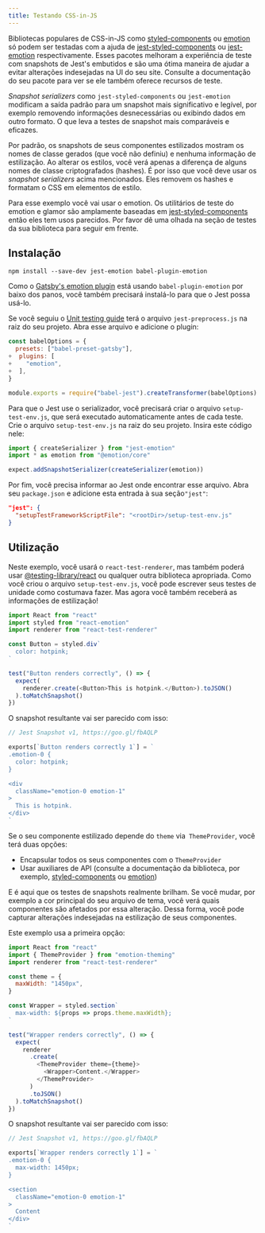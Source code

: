 ```yaml
---
title: Testando CSS-in-JS
---
```


Bibliotecas populares de CSS-in-JS como [styled-components](https://github.com/styled-components/styled-components) ou [emotion](https://github.com/emotion-js/emotion) só podem ser testadas com a ajuda de [jest-styled-components](https://github.com/styled-components/jest-styled-components) ou [jest-emotion](https://github.com/emotion-js/emotion/tree/master/packages/jest-emotion) respectivamente. Esses pacotes melhoram a experiência de teste com snapshots de Jest's embutidos e são uma ótima maneira de ajudar a evitar alterações indesejadas na UI do seu site. Consulte a documentação do seu pacote para ver se ele também oferece recursos de teste.

_Snapshot serializers_ como `jest-styled-components` ou `jest-emotion` modificam a saída padrão para um snapshot mais significativo e legível, por exemplo removendo informações desnecessárias ou exibindo dados em outro formato. O que leva a testes de snapshot mais comparáveis ​​e eficazes.

Por padrão, os snapshots de seus componentes estilizados mostram os nomes de classe gerados (que você não definiu) e nenhuma informação de estilização. Ao alterar os estilos, você verá apenas a diferença de alguns nomes de classe criptografados (hashes). É por isso que você deve usar os _snapshot serializers_ acima mencionados. Eles removem os hashes e formatam o CSS em elementos de estilo.

Para esse exemplo você vai usar o emotion. Os utilitários de teste do emotion e glamor são amplamente baseadas em [jest-styled-components](https://github.com/styled-components/jest-styled-components) então eles tem usos parecidos. Por favor dê uma olhada na seção de testes da sua biblioteca para seguir em frente.

## Instalação

```shell
npm install --save-dev jest-emotion babel-plugin-emotion
```

Como o [Gatsby's emotion plugin](/packages/gatsby-plugin-emotion/) está usando `babel-plugin-emotion` por baixo dos panos, você também precisará instalá-lo para que o Jest possa usá-lo.

Se você seguiu o [Unit testing guide](/docs/unit-testing) terá o arquivo `jest-preprocess.js` na raiz do seu projeto. Abra esse arquivo e adicione o plugin:

```diff:title=jest-preprocess.js
const babelOptions = {
  presets: ["babel-preset-gatsby"],
+  plugins: [
+    "emotion",
+  ],
}

module.exports = require("babel-jest").createTransformer(babelOptions)
```
Para que o Jest use o serializador, você precisará criar o arquivo `setup-test-env.js`, que será executado automaticamente antes de cada teste. Crie o arquivo `setup-test-env.js` na raiz do seu projeto. Insira este código nele:

```js:title=setup-test-env.js
import { createSerializer } from "jest-emotion"
import * as emotion from "@emotion/core"

expect.addSnapshotSerializer(createSerializer(emotion))
```

Por fim, você precisa informar ao Jest onde encontrar esse arquivo. Abra seu `package.json` e adicione esta entrada à sua seção` "jest" `:

```json:title=package.json
"jest": {
  "setupTestFrameworkScriptFile": "<rootDir>/setup-test-env.js"
}
```

## Utilização

Neste exemplo, você usará o `react-test-renderer`, mas também poderá usar [@testing-library/react](/docs/testing-react-components) ou qualquer outra biblioteca apropriada. Como você criou o arquivo `setup-test-env.js`, você pode escrever seus testes de unidade como costumava fazer. Mas agora você também receberá as informações de estilização!

```js:title=src/components/Button.test.js
import React from "react"
import styled from "react-emotion"
import renderer from "react-test-renderer"

const Button = styled.div`
  color: hotpink;
`

test("Button renders correctly", () => {
  expect(
    renderer.create(<Button>This is hotpink.</Button>).toJSON()
  ).toMatchSnapshot()
})
```

O snapshot resultante vai ser parecido com isso:

```js
// Jest Snapshot v1, https://goo.gl/fbAQLP

exports[`Button renders correctly 1`] = `
.emotion-0 {
  color: hotpink;
}

<div
  className="emotion-0 emotion-1"
>
  This is hotpink.
</div>
`
```

Se o seu componente estilizado depende do `theme` via` ThemeProvider`, você terá duas opções:

- Encapsular todos os seus componentes com o `ThemeProvider`
- Usar auxiliares de API (consulte a documentação da biblioteca, por exemplo, [styled-components](https://github.com/styled-components/jest-styled-components#theming) ou [emotion](https://github.com/emotion-js/emotion/tree/master/packages/emotion-theming#createbroadcast-function))

E é aqui que os testes de snapshots realmente brilham. Se você mudar, por exemplo a cor principal do seu arquivo de tema, você verá quais componentes são afetados por essa alteração. Dessa forma, você pode capturar alterações indesejadas na estilização de seus componentes.

Este exemplo usa a primeira opção:

```js:title=src/components/Wrapper.test.js
import React from "react"
import { ThemeProvider } from "emotion-theming"
import renderer from "react-test-renderer"

const theme = {
  maxWidth: "1450px",
}

const Wrapper = styled.section`
  max-width: ${props => props.theme.maxWidth};
`

test("Wrapper renders correctly", () => {
  expect(
    renderer
      .create(
        <ThemeProvider theme={theme}>
          <Wrapper>Content.</Wrapper>
        </ThemeProvider>
      )
      .toJSON()
  ).toMatchSnapshot()
})
```

O snapshot resultante vai ser parecido com isso:

```js
// Jest Snapshot v1, https://goo.gl/fbAQLP

exports[`Wrapper renders correctly 1`] = `
.emotion-0 {
  max-width: 1450px;
}

<section
  className="emotion-0 emotion-1"
>
  Content
</div>
`
```
